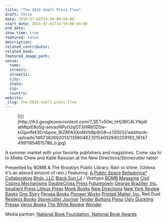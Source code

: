 ```yaml
---
title: "The 2016 Small Press Flea"
draft: false
date: 2016-07-01T14:59:00-04:00
start_date: 2016-07-01T14:59:00-04:00
end_date:
show_time: true
featured: false
description:
related_contributor:
related_book:
featured_image_path:
venue:
  name:
  street1:
  street12:
  city:
  state:
  zip:
  country:
website:
_slug: the-2016-small-press-flea
---
```


<figure data-type="image">[![](http://lh3.googleusercontent.com/7_SETv50ki_hHj3BC4LYlkp8atMtptE8o5g-aevaoNPyGzqOTXHR85D5w-kGipnlN43Embpoe_BIZ8PASXoMVbBp9iG8=s1200)](/webhook-uploads/1467382602013/13580487_10154052840259193_1614749911854615786_o.jpg)</figure>

A summer market with your favorite publishers and magazines. Come say hi to Mieke Chew and Katie Raissian at the New Directions/Stonecutter table!

Presented by BOMB & The Brooklyn Public Library. Rain or shine. (Unless it's an absurd amount of rain.)
Featuring:
[A Public Space](https://www.facebook.com/apublicspace/)
[Belladonna* Collaborative](https://www.facebook.com/belladonnacollaborative/)
[Birds, LLC](https://www.facebook.com/Birds-LLC-331995962292/)
[Black Sun Lit](https://www.facebook.com/blacksunlit/) / Vestiges
[BOMB Magazine](https://www.facebook.com/BOMBMagazine/)
[Civil Coping Mechanisms](https://www.facebook.com/CCMPress/)
[DoubleCross Press](https://www.facebook.com/DoubleCross-Press-180563538668698/)
[Futurepoem](https://www.facebook.com/futurepoem/)
[George Braziller, Inc.](https://www.facebook.com/George-Braziller-Inc-227677783998483/)
[Inpatient Press](https://www.facebook.com/inpatientpress/)
[Litmus Press](https://www.facebook.com/litmuspress/)
[Monk Books](https://www.facebook.com/monkbooks/)
[New Directions](https://www.facebook.com/ndbooks/)
[New York Review Books](https://www.facebook.com/NYRB.Classics/)
[One Story](https://www.facebook.com/One-Story-42503915485/)
[Persea Books](https://www.facebook.com/Persea-Books-275372062486158/)
[Pioneer Works](https://www.facebook.com/PioneerWorksFoundation/)
[Printed Matter, Inc.](https://www.facebook.com/printedmatter/)
Red Dust
[Restless Books](https://www.facebook.com/RestlessBooks/)
[Stonecutter Journal](https://www.facebook.com/stonecutter.journal/)
[Tender Buttons Press](https://www.facebook.com/TenderButtonsPress/)
[Ugly Duckling Presse](https://www.facebook.com/uglyducklingpresse/)
[Verso Books](https://www.facebook.com/VersoBks/)
[The White Review](https://www.facebook.com/The-White-Review-210092942366874/)
[Wonder](https://www.facebook.com/shitwonder/)


Media partner: [National Book Foundation, National Book Awards](https://www.facebook.com/National-Book-Foundation-National-Book-Awards-75553539481/)

